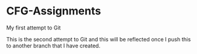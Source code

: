 # CFG-Assignments
My first attempt to Git 

This is the second attempt to Git and this will be reflected once I push this to another branch that I have created.
